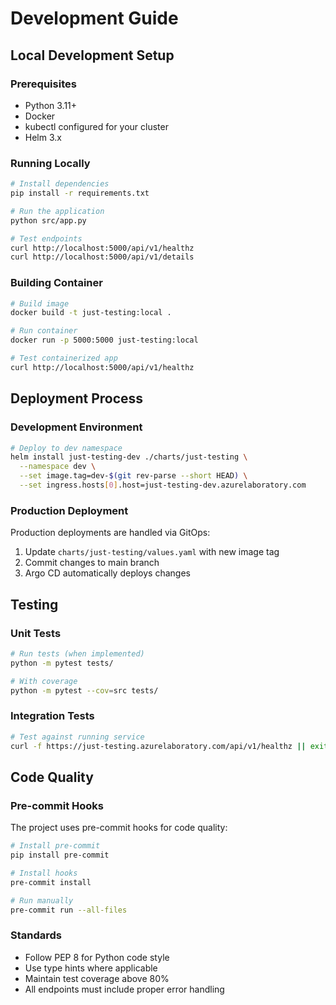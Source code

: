 # Development Guide

## Local Development Setup

### Prerequisites

- Python 3.11+
- Docker
- kubectl configured for your cluster
- Helm 3.x

### Running Locally

```bash
# Install dependencies
pip install -r requirements.txt

# Run the application
python src/app.py

# Test endpoints
curl http://localhost:5000/api/v1/healthz
curl http://localhost:5000/api/v1/details
```

### Building Container

```bash
# Build image
docker build -t just-testing:local .

# Run container
docker run -p 5000:5000 just-testing:local

# Test containerized app
curl http://localhost:5000/api/v1/healthz
```

## Deployment Process

### Development Environment

```bash
# Deploy to dev namespace
helm install just-testing-dev ./charts/just-testing \
  --namespace dev \
  --set image.tag=dev-$(git rev-parse --short HEAD) \
  --set ingress.hosts[0].host=just-testing-dev.azurelaboratory.com
```

### Production Deployment

Production deployments are handled via GitOps:

1. Update `charts/just-testing/values.yaml` with new image tag
2. Commit changes to main branch
3. Argo CD automatically deploys changes

## Testing

### Unit Tests

```bash
# Run tests (when implemented)
python -m pytest tests/

# With coverage
python -m pytest --cov=src tests/
```

### Integration Tests

```bash
# Test against running service
curl -f https://just-testing.azurelaboratory.com/api/v1/healthz || exit 1
```

## Code Quality

### Pre-commit Hooks

The project uses pre-commit hooks for code quality:

```bash
# Install pre-commit
pip install pre-commit

# Install hooks
pre-commit install

# Run manually
pre-commit run --all-files
```

### Standards

- Follow PEP 8 for Python code style
- Use type hints where applicable
- Maintain test coverage above 80%
- All endpoints must include proper error handling
